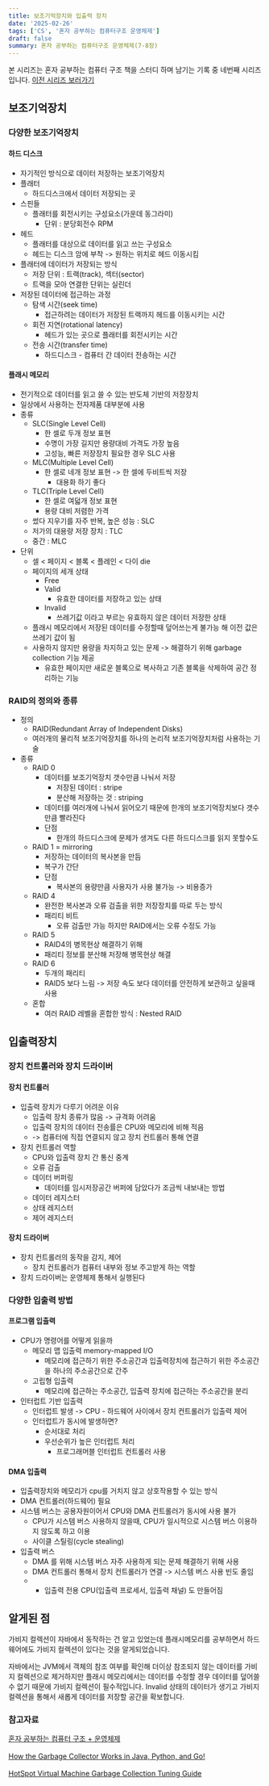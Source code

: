 ```yaml
---
title: 보조기억장치와 입출력 장치
date: '2025-02-26'
tags: ['CS', '혼자 공부하는 컴퓨터구조 운영체제']
draft: false
summary: 혼자 공부하는 컴퓨터구조 운영체제(7-8장)
---
```

본 시리즈는 혼자 공부하는 컴퓨터 구조 책을 스터디 하며 남기는 기록 중 네번째 시리즈 입니다.
[이전 시리즈 보러가기](https://livlogs.vercel.app/blog/cs/cpu_performance_and_memory)

## 보조기억장치

### 다양한 보조기억장치

#### 하드 디스크
- 자기적인 방식으로 데이터 저장하는 보조기억장치
- 플래터
	- 하드디스크에서 데이터 저장되는 곳
- 스핀들
	- 플래터를 회전시키는 구성요소(가운데 동그라미)
		- 단위 : 분당회전수 RPM
- 헤드
	- 플래터를 대상으로 데이터를 읽고 쓰는 구성요소
	- 헤드는 디스크 암에 부착 -> 원하는 위치로 헤드 이동시킴
- 플래터에 데이터가 저장되는 방식
	- 저장 단위 : 트랙(track), 섹터(sector)
	- 트랙을 모아 연결한 단위는 실린더
- 저장된 데이터에 접근하는 과정
	- 탐색 시간(seek time)
		- 접근하려는 데이터가 저장된 트랙까지 헤드를 이동시키는 시간
	- 회전 지연(rotational latency)
		- 헤드가 있는 곳으로 플래터를 회전시키는 시간
	- 전송 시간(transfer time)
		- 하드디스크 - 컴퓨터 간 데이터 전송하는 시간

#### 플래시 메모리
- 전기적으로 데이터를 읽고 쓸 수 있는 반도체 기반의 저장장치
- 일상에서 사용하는 전자제품 대부분에 사용
- 종류
	- SLC(Single Level Cell)
		- 한 셀로 두개 정보 표현
		- 수명이 가장 길지만 용량대비 가격도 가장 높음
		- 고성능, 빠른 저장장치 필요한 경우 SLC 사용
	- MLC(Multiple Level Cell)
		- 한 셀로 네개 정보 표현 -> 한 셀에 두비트씩 저장
			- 대용화 하기 좋다
	- TLC(Triple Level Cell)
		- 한 셀로 여덟개 정보 표현
		- 용량 대비 저렴한 가격
	- 썼다 지우기를 자주 반복, 높은 성능 : SLC
	- 저가의 대용량 저장 장치 : TLC
	- 중간 : MLC
- 단위
	- 셀 < 페이지 < 블록 < 플레인 < 다이 die
	- 페이지의 세개 상태
		- Free
		- Valid
			- 유효한 데이터를 저장하고 있는 상태
		- Invalid
			- 쓰레기값 이라고 부르는 유효하지 않은 데이터 저장한 상태
	- 플래시 메모리에서 저장된 데이터를 수정할때 덮어쓰는게 불가능 해 이전 값은 쓰레기 값이 됨
	- 사용하지 않지만 용량을 차지하고 있는 문제 -> 해결하기 위해 garbage collection 기능 제공
		- 유효한 페이지만 새로운 블록으로 복사하고 기존 블록을 삭제하여 공간 정리하는 기능

### RAID의 정의와 종류
-  정의
	- RAID(Redundant Array of Independent Disks)
	- 여러개의 물리적 보조기억장치를 하나의 논리적 보조기억장치처럼 사용하는 기술
- 종류
	- RAID 0
		- 데이터를 보조기억장치 갯수만큼 나눠서 저장
			- 저장된 데이터 : stripe
			- 분산해 저장하는 것 : striping
		- 데이터를 여러개에 나눠서 읽어오기 때문에 한개의 보조기억장치보다 갯수만큼 빨라진다
		- 단점
			- 한개의 하드디스크에 문제가 생겨도 다른 하드디스크를 읽지 못할수도
	- RAID 1 = mirroring
		- 저장하는 데이터의 복사본을 만듬
		- 복구가 간단
		- 단점
			- 복사본의 용량만큼 사용자가 사용 불가능 -> 비용증가
	- RAID 4
		- 완전한 복사본과 오류 검출을 위한 저장장치를 따로 두는 방식
		- 패리티 비트
			- 오류 검출만 가능 하지만 RAID에서는 오류 수정도 가능
	- RAID 5
		- RAID4의 병목현상 해결하기 위해 
		- 패리티 정보를 분산해 저장해 병목현상 해결
	- RAID 6
		- 두개의 패리티
		- RAID5 보다 느림 -> 저장 속도 보다 데이터를 안전하게 보관하고 싶을때 사용
	- 혼합
		- 여러 RAID 레벨을 혼합한 방식 : Nested RAID

## 입출력장치

### 장치 컨트롤러와 장치 드라이버

#### 장치 컨트롤러
- 입출력 장치가 다루기 어려운 이유
	- 입출력 장치 종류가 많음 -> 규격화 어려움
	- 입출력 장치의 데이터 전송률은 CPU와 메모리에 비해 적음
	- -> 컴퓨터에 직접 연결되지 않고 장치 컨트롤러 통해 연결
- 장치 컨트롤러 역할
	- CPU와 입출력 장치 간 통신 중계
	- 오류 검출
	- 데이터 버퍼링
		- 데이터를 임시저장공간 버퍼에 담았다가 조금씩 내보내는 방법
	- 데이터 레지스터
	- 상태 레지스터
	- 제어 레지스터

#### 장치 드라이버
- 장치 컨트롤러의 동작을 감지, 제어
	- 장치 컨트롤러가 컴퓨터 내부와 정보 주고받게 하는 역할
- 장치 드라이버는 운영체제 통해서 실행된다

### 다양한 입출력 방법

#### 프로그램 입출력
- CPU가 명령어를 어떻게 읽을까
	- 메모리 맵 입출력 memory-mapped I/O
		- 메모리에 접근하기 위한 주소공간과 입출력장치에 접근하기 위한 주소공간을 하나의 주소공간으로 간주
	- 고립형 입출력
		- 메모리에 접근하는 주소공간, 입출력 장치에 접근하는 주소공간을 분리
- 인터럽트 기반 입출력
	- 인터럽트 발생 -> CPU - 하드웨어 사이에서 장치 컨트롤러가 입출력 제어
	- 인터럽트가 동시에 발생하면? 
		- 순서대로 처리
		- 우선순위가 높은 인터럽트 처리
			- 프로그래머블 인터럽트 컨트롤러 사용

#### DMA 입출력
- 입출력장치와 메모리가 cpu를 거치지 않고 상호작용할 수 있는 방식
- DMA 컨트롤러(하드웨어) 필요
- 시스템 버스는 공용자원이어서 CPU와 DMA 컨트롤러가 동시에 사용 불가
	- CPU가 시스템 버스 사용하지 않을때, CPU가 일시적으로 시스템 버스 이용하지 않도록 하고 이용
	- 사이클 스틸링(cycle stealing)
- 입출력 버스
	- DMA 를 위해 시스템 버스 자주 사용하게 되는 문제 해결하기 위해 사용
	- DMA 컨트롤러 통해서 장치 컨트롤러가 연결 -> 시스템 버스 사용 빈도 줄임
	- + 입출력 전용 CPU(입출력 프로세서, 입출력 채널) 도 만들어짐 

## 알게된 점

가비지 컬렉션이 자바에서 동작하는 건 알고 있었는데 플래시메모리를 공부하면서 하드웨어에도 가비지 컬렉션이 있다는 것을 알게되었습니다.

자바에서는 JVM에서 객체의 참조 여부를 확인해 더이상 참조되지 않는 데이터를 가비지 컬렉션으로 제거하지만 플래시 메모리에서는 데이터를 수정할 경우 데이터를 덮어쓸 수 없기 때문에 가비지 컬렉션이 필수적입니다. Invalid 상태의 데이터가 생기고 가비지 컬렉션을 통해서 새롭게 데이터를 저장할 공간을 확보합니다. 

### 참고자료

[혼자 공부하는 컴퓨터 구조 + 운영체제](https://www.aladin.co.kr/shop/wproduct.aspx?ItemId=299014282)<br></br>
[How the Garbage Collector Works in Java, Python, and Go!](https://www.youtube.com/watch?v=3Kqal7QaCCM)<br></br>
[HotSpot Virtual Machine Garbage Collection Tuning Guide](https://docs.oracle.com/en/java/javase/17/gctuning/introduction-garbage-collection-tuning.html#GUID-8A443184-7E07-4B71-9777-4F12947C8184)<br></br>
